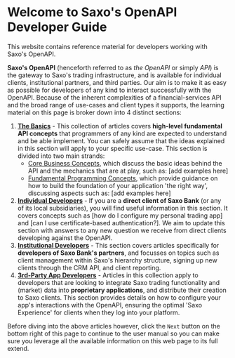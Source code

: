 # Welcome to Saxo's OpenAPI Developer Guide

This website contains reference material for developers working with Saxo's OpenAPI.

**Saxo's OpenAPI** (henceforth referred to as _the OpenAPI_ or simply _API_) is the gateway to Saxo's trading infrastructure, and is available for individual clients, institutional partners, and third parties. Our aim is to make it as easy as possible for developers of any kind to interact successfully with the OpenAPI. Because of the inherent complexities of a financial-services API and the broad range of use-cases and client types it supports, the learning material on this page is broker down into 4 distinct sections:

1. **[The Basics](basics/index.md)** - This collection of articles covers **high-level fundamental API concepts** that programmers of any kind are expected to understand and be able implement. You can safely assume that the ideas explained in this section will apply to your specific use-case. This section is divided into two main strands:
    - [Core Business Concepts](basics/core-business-concepts/index.md), which discuss the basic ideas behind the API and the mechanics that are at play, such as: [add examples here]
    - [Fundamental Programming Concepts](basics/fundamental-programming-concepts/index.md), which provide guidance on how to build the foundation of your application 'the right way', discussing aspects such as: [add examples here]
2. **[Individual Developers](individual/index.md)** - If you are a **direct client of Saxo Bank** (or any of its local subsidiaries), you will find useful information in this section. It covers concepts such as [how do I configure my personal trading app] and [can I use certificate-based authentication?]. We aim to update this section with answers to any new question we receive from direct clients developing against the OpenAPI.
3. **[Institutional Developers](institutional/index.md)** - This section covers articles specifically for **developers of Saxo Bank's partners**, and focusses on topics such as client management within Saxo's hierarchy structure, signing up new clients through the CRM API, and client reporting.
4. **[3rd-Party App Developers](third-party/index.md)** - Articles in this collection apply to developers that are looking to integrate Saxo trading functionality and (market) data into **proprietary applications**, and distribute their creation to Saxo clients. This section provides details on how to configure your app's interactions with the OpenAPI, ensuring the optimal 'Saxo Experience' for clients when they log into your platform.

Before diving into the above articles however, click the `Next` button on the bottom right of this page to continue to the user manual so you can make sure you leverage all the available information on this web page to its full extend.
